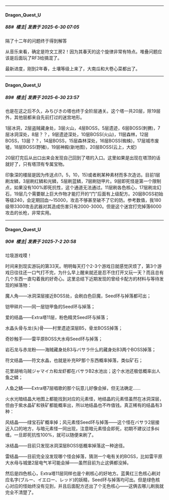 ﻿
*****

####  Dragon_Quest_U  
##### 88#         楼主| 发表于 2025-6-30 07:05

隔了十二年的问题终于得到解答

从音乐来看，确定是符文工房2！因为其春天的这个旋律非常有特点。堆叠问题应该是后面玩了RF3给搞混了。

最新进度，刚到2年春，土壤等级上来了，大南瓜和大卷心菜都出了。


*****

####  Dragon_Quest_U  
##### 89#         楼主| 发表于 2025-6-30 23:57

也是在这之后不久，みちびきの塔也终于全阶层通关。这个塔一共20层，除19层外，其他层都来自先前打过的迷宫地形。

1层冰洞，2层盗贼藏身处，3层火山，4层BOSS，5层遗迹，6层BOSS(刺猬)，7层冰洞深处，8层？？，9层遗迹深处，10层BOSS(火山)，11层森林，12层BOSS，13层？？，14层BOSS，15层森林深处，16层BOSS(蜘蛛)，17层城市废墟，18层BOSS(野猪)，19层神殿(新地图)，20层BOSS(云上，大蛇)

20层打完后从出口出来会发现自己回到了塔的入口。这里如果是出现在塔顶的话就好了，只有塔顶有专属宝物。

印象深的楼层是因为传送点(1，5，10，15)或者刷某种素材而多次造访。目前1层刷龙鳞，3层刷红鳞和光鳞，5层刷蓝鳞，7层刷铠甲片。9层即死怪是第一个限制点，如果没有100%即死抗性，这个通道无法通过。11层刷各色核心，17层刷龙幻石，19层几个需要献上巨大作物才能打开的“门”后面有上级配方。20层BOSS初始等级240，会定期回血～15000，攻击不够甚至破不了它的防。参考数值，我180级带3300攻击武器对其造成伤害只有2000-3000。但是这个迷宫打完掉落6000攻击的长枪，非常实用。


*****

####  Dragon_Quest_U  
##### 90#         楼主| 发表于 2025-7-2 20:58

垃圾游戏嗼！

时间来到现实游玩的第33天。明明每天打个2-3个游戏日就感觉厌烦了，第3个游戏日往往还一口气打不完，为什么早上醒来就还是忍不住打开又玩一天？而且总有几个东西一直勾着我的好奇心。这里总结下近期发现的曾经卡配方的材料与等待发现的掉落物：

魔人角——冰洞深层接近BOSS处，会刷白色巨魔，Seed环与掉落都可出；

铠甲碎片——同一层铠甲鱼的Seed环与掉落；

爱的结晶——Extra塔11层，粉色精灵Seed环与掉落；

水晶头骨与龙(头)骨——村里遗迹深层B5，骨龙BOSS掉落；

奇妙触手——雷平原BOSS大水母Seed环与掉落；

岩石龙与赤龙粉——海贼藏身处B3与バサラ什么的藏身处B3两个BOSS掉落；

符文结晶——符文水晶，也就是补充RP那个东西概率掉落，类似矿石；

花里胡哨乌贼ジャマイカ和龙虾都在バサラB2水池出；这个水池还极低概率出人鱼之鳞；

人鱼之鳞——Extra塔7层唱歌的那个玩意儿好像会掉，但无法确定……

火水光暗结晶大地图上都能找到对应的元素怪，地结晶的元素怪虽然在冰洞深层，但由于紫水晶矿和铁矿都能概率出，所以地结晶也不咋值钱。真正稀有的结晶有3种：

风结晶——绿宝石矿概率掉；风元素怪Seed环与掉落——这个怪在バサラ2层接近入口的地方，与暗元素怪一同出现，注意暗元素怪会即死，初期不建议过多纠缠。一旦即死抗性100%，就可以随便来刷了。

冰结晶——目前只发现冰洞深层BOSS低概率掉落这一种途径。

雷结晶——目前完全没发现哪个怪会掉落，猜测一个电有关的BOSS，比如雷平原大水母与城堡2层电气羊可能会掉——虽然目前为止这俩都没掉。

然后是四色核心，Extra塔11层同样也是个刷核心的好地方。蓝黄红三色核心刷对应名字(ブルー、イエロー、レッド)的妖精，Seed环与掉落均可出。但是绿色核心对应的怪始终没有见到，并且后面配方还出了个无色核心——这俩去哪儿刷我就完全不清楚了。

